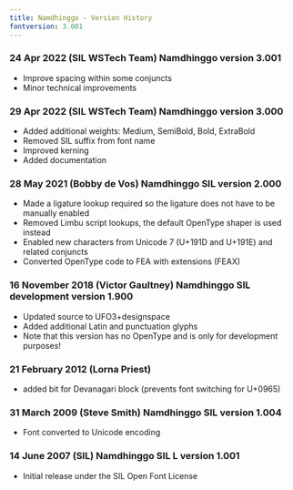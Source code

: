 ```yaml
---
title: Namdhinggo - Version History
fontversion: 3.001
---
```


### 24 Apr 2022 (SIL WSTech Team) Namdhinggo version 3.001
- Improve spacing within some conjuncts
- Minor technical improvements

### 29 Apr 2022 (SIL WSTech Team) Namdhinggo version 3.000
- Added additional weights: Medium, SemiBold, Bold, ExtraBold
- Removed SIL suffix from font name
- Improved kerning
- Added documentation

### 28 May 2021 (Bobby de Vos) Namdhinggo SIL version 2.000
- Made a ligature lookup required so the ligature does not have to be manually enabled
- Removed Limbu script lookups, the default OpenType shaper is used instead
- Enabled new characters from Unicode 7 (U+191D and U+191E) and related conjuncts
- Converted OpenType code to FEA with extensions (FEAX)

### 16 November 2018 (Victor Gaultney) Namdhinggo SIL development version 1.900
- Updated source to UFO3+designspace
- Added additional Latin and punctuation glyphs
- Note that this version has no OpenType and is only for development purposes!

### 21 February 2012 (Lorna Priest)
- added bit for Devanagari block (prevents font switching for U+0965)

### 31 March 2009 (Steve Smith) Namdhinggo SIL version 1.004
- Font converted to Unicode encoding

### 14 June 2007 (SIL) Namdhinggo SIL L version 1.001
- Initial release under the SIL Open Font License
